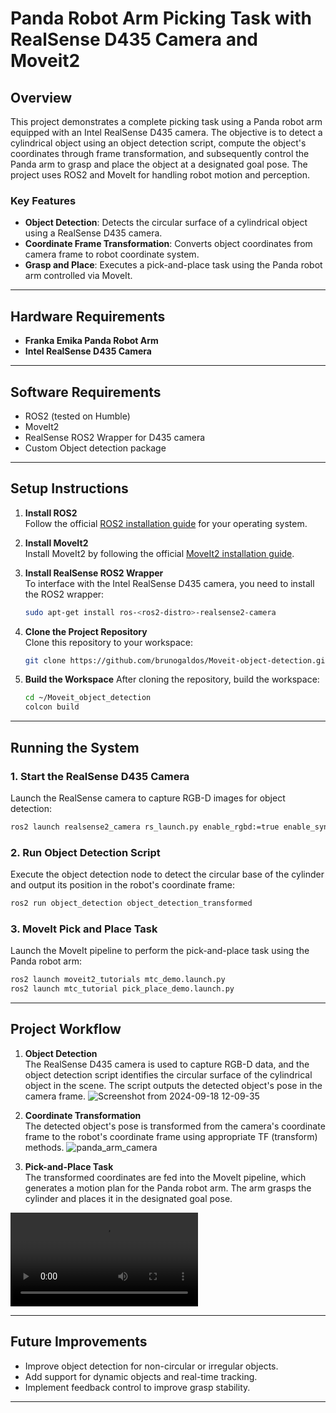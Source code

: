 
# Panda Robot Arm Picking Task with RealSense D435 Camera and Moveit2

## Overview

This project demonstrates a complete picking task using a Panda robot arm equipped with an Intel RealSense D435 camera. The objective is to detect a cylindrical object using an object detection script, compute the object's coordinates through frame transformation, and subsequently control the Panda arm to grasp and place the object at a designated goal pose. The project uses ROS2 and MoveIt for handling robot motion and perception.

### Key Features
- **Object Detection**: Detects the circular surface of a cylindrical object using a RealSense D435 camera.
- **Coordinate Frame Transformation**: Converts object coordinates from camera frame to robot coordinate system.
- **Grasp and Place**: Executes a pick-and-place task using the Panda robot arm controlled via MoveIt.
  
---

## Hardware Requirements
- **Franka Emika Panda Robot Arm**
- **Intel RealSense D435 Camera**

---

## Software Requirements
- ROS2 (tested on Humble)
- MoveIt2
- RealSense ROS2 Wrapper for D435 camera
- Custom Object detection package

---

## Setup Instructions

1. **Install ROS2**  
   Follow the official [ROS2 installation guide](https://docs.ros.org/en/foxy/Installation.html) for your operating system.

2. **Install MoveIt2**  
   Install MoveIt2 by following the official [MoveIt2 installation guide](https://moveit.ros.org/install-moveit2.html).

3. **Install RealSense ROS2 Wrapper**  
   To interface with the Intel RealSense D435 camera, you need to install the ROS2 wrapper:
   ```bash
   sudo apt-get install ros-<ros2-distro>-realsense2-camera
   ```

4. **Clone the Project Repository**  
   Clone this repository to your workspace:
   ```bash
   git clone https://github.com/brunogaldos/Moveit-object-detection.git
   ```

5. **Build the Workspace**
   After cloning the repository, build the workspace:
   ```bash
   cd ~/Moveit_object_detection
   colcon build
   ```

---

## Running the System

### 1. Start the RealSense D435 Camera
   Launch the RealSense camera to capture RGB-D images for object detection:
   ```bash
   ros2 launch realsense2_camera rs_launch.py enable_rgbd:=true enable_sync:=true align_depth.enable:=true enable_color:=true enable_depth:=true
   ```

### 2. Run Object Detection Script
   Execute the object detection node to detect the circular base of the cylinder and output its position in the robot's coordinate frame:
   ```bash
   ros2 run object_detection object_detection_transformed
   ```

### 3. MoveIt Pick and Place Task
   Launch the MoveIt pipeline to perform the pick-and-place task using the Panda robot arm:
   ```bash
   ros2 launch moveit2_tutorials mtc_demo.launch.py
   ros2 launch mtc_tutorial pick_place_demo.launch.py
   ```

---

## Project Workflow

1. **Object Detection**  
   The RealSense D435 camera is used to capture RGB-D data, and the object detection script identifies the circular surface of the cylindrical object in the scene. The script outputs the detected object's pose in the camera frame.
![Screenshot from 2024-09-18 12-09-35](https://github.com/user-attachments/assets/13014819-d283-439b-9388-cbee4c51d01d)


2. **Coordinate Transformation**  
   The detected object's pose is transformed from the camera's coordinate frame to the robot's coordinate frame using appropriate TF (transform) methods.
![panda_arm_camera](https://github.com/user-attachments/assets/89d97452-a852-4cef-a215-00d579b9a558)

3. **Pick-and-Place Task**  
   The transformed coordinates are fed into the MoveIt pipeline, which generates a motion plan for the Panda robot arm. The arm grasps the cylinder and places it in the designated goal pose.
<video src="https://github.com/user-attachments/assets/ae455c09-df8d-48a1-978c-c6304873cc88" controls="controls" style="max-width: 100%;">
</video>


---

## Future Improvements
- Improve object detection for non-circular or irregular objects.
- Add support for dynamic objects and real-time tracking.
- Implement feedback control to improve grasp stability.

---
